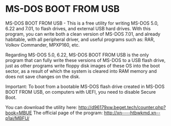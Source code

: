 # MS-DOS BOOT FROM USB
MS-DOS BOOT FROM USB - This is a free utility for writing MS-DOS 5.0, 6.22 and 7.01, to flash drives, and external USB hard drives.
With this program, you can write both a clean version of MS-DOS 7.01, and already habitable, with all peripheral driver, and useful programs such as: RAR, Volkov Commander, MPXP160, etc.



Regarding MS-DOS 5.0, 6.22, MS-DOS BOOT FROM USB is the only program that can fully write these versions of MS-DOS to a USB flash drive, just as other programs write floppy disk images of these OS into the boot sector, as a result of which the system is cleared into RAM memory and does not save changes on the disk.

Important:
To boot from a bootable MS-DOS flash drive created in MS-DOS BOOT FROM USB, on computers with UEFI, you need to disable Secure Boot.

You can download the utility here: http://d96179xw.beget.tech/counter.php?book=MBUE
The official page of the program: http://xn----htbwkmd.xn--p1ai/MBFU/
